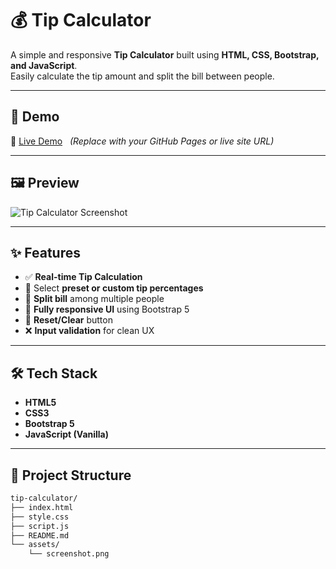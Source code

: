 # 💰 Tip Calculator

A simple and responsive **Tip Calculator** built using **HTML, CSS, Bootstrap, and JavaScript**.  
Easily calculate the tip amount and split the bill between people.

---

## 🚀 Demo

🔗 [Live Demo](https://coding-smit.github.io/tip-calculator/) &nbsp; *(Replace with your GitHub Pages or live site URL)*

---

## 🖼️ Preview

![Tip Calculator Screenshot](assets/screenshot.png) <!-- Replace with actual path if available -->

---

## ✨ Features

- ✅ **Real-time Tip Calculation**
- 💸 Select **preset or custom tip percentages**
- 👥 **Split bill** among multiple people
- 📱 **Fully responsive UI** using Bootstrap 5
- 🧼 **Reset/Clear** button
- ❌ **Input validation** for clean UX

---

## 🛠️ Tech Stack

- **HTML5**
- **CSS3**
- **Bootstrap 5**
- **JavaScript (Vanilla)**

---

## 📂 Project Structure

```bash
tip-calculator/
├── index.html
├── style.css
├── script.js
├── README.md
└── assets/
    └── screenshot.png
